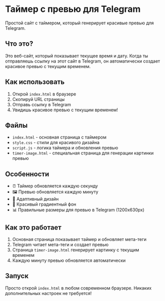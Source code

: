# Таймер с превью для Telegram

Простой сайт с таймером, который генерирует красивые превью для Telegram.

## Что это?

Это веб-сайт, который показывает текущее время и дату. Когда ты отправляешь ссылку на этот сайт в Telegram, он автоматически создает красивое превью с текущим временем.

## Как использовать

1. Открой `index.html` в браузере
2. Скопируй URL страницы
3. Отправь ссылку в Telegram
4. Увидишь красивое превью с текущим временем!

## Файлы

- `index.html` - основная страница с таймером
- `style.css` - стили для красивого дизайна
- `script.js` - логика таймера и обновления превью
- `timer-image.html` - специальная страница для генерации картинки превью

## Особенности

- ⏰ Таймер обновляется каждую секунду
- 🖼️ Превью обновляется каждую минуту
- 📱 Адаптивный дизайн
- 🎨 Красивый градиентный фон
- 📊 Правильные размеры для превью в Telegram (1200x630px)

## Как это работает

1. Основная страница показывает таймер и обновляет мета-теги
2. Telegram читает мета-теги и создает превью
3. Страница `timer-image.html` генерирует картинку с текущим временем
4. Каждую минуту превью обновляется автоматически

## Запуск

Просто открой `index.html` в любом современном браузере. Никаких дополнительных настроек не требуется!

